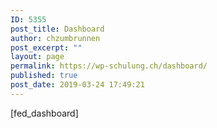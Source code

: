 ```yaml
---
ID: 5355
post_title: Dashboard
author: chzumbrunnen
post_excerpt: ""
layout: page
permalink: https://wp-schulung.ch/dashboard/
published: true
post_date: 2019-03-24 17:49:21
---
```

[fed_dashboard]